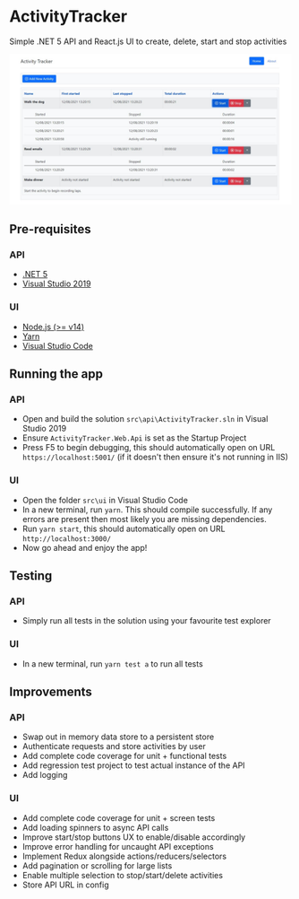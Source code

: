# ActivityTracker
Simple .NET 5 API and React.js UI to create, delete, start and stop activities

![Activity Tracker Screenshot](activity-tracker-screenshot.jpg)

## Pre-requisites

### API
- [.NET 5](https://dotnet.microsoft.com/download/dotnet/5.0)
- [Visual Studio 2019](https://visualstudio.microsoft.com/downloads/)

### UI
- [Node.js (>= v14)](https://nodejs.org/en/download/)
- [Yarn](https://classic.yarnpkg.com/en/docs/install/#windows-stable)
- [Visual Studio Code](https://code.visualstudio.com/download)

## Running the app

### API
- Open and build the solution `src\api\ActivityTracker.sln` in Visual Studio 2019
- Ensure `ActivityTracker.Web.Api` is set as the Startup Project
- Press F5 to begin debugging, this should automatically open on URL `https://localhost:5001/` (if it doesn't then ensure it's not running in IIS)

### UI
- Open the folder `src\ui` in Visual Studio Code
- In a new terminal, run `yarn`. This should compile successfully. If any errors are present then most likely you are missing dependencies.
- Run `yarn start`, this should automatically open on URL `http://localhost:3000/`
- Now go ahead and enjoy the app!

## Testing

### API
- Simply run all tests in the solution using your favourite test explorer

### UI
- In a new terminal, run `yarn test a` to run all tests

## Improvements

### API
- Swap out in memory data store to a persistent store
- Authenticate requests and store activities by user
- Add complete code coverage for unit + functional tests
- Add regression test project to test actual instance of the API
- Add logging

### UI
- Add complete code coverage for unit + screen tests
- Add loading spinners to async API calls
- Improve start/stop buttons UX to enable/disable accordingly
- Improve error handling for uncaught API exceptions
- Implement Redux alongside actions/reducers/selectors
- Add pagination or scrolling for large lists
- Enable multiple selection to stop/start/delete activities
- Store API URL in config
